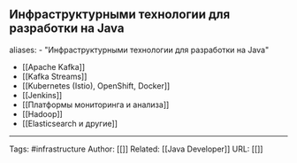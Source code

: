 ## Инфраструктурными технологии для разработки на Java

aliases: 
	- "Инфраструктурными технологии для разработки на Java"

- [[Apache Kafka]]
- [[Kafka Streams]]
- [[Kubernetes (Istio), OpenShift, Docker]]
- [[Jenkins]]
- [[Платформы мониторинга и анализа]]
- [[Hadoop]]
- [[Elasticsearch и другие]]

---
Tags: #infrastructure
Author: [[]]
Related: [[Java Developer]]
URL: [[]]